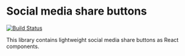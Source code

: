 # Social media share buttons

[![Build Status](https://travis-ci.org/tfiechowski/react-social-share-buttons.svg?branch=master)](https://travis-ci.org/tfiechowski/react-social-share-buttons)

This library contains lightweight social media share buttons as React components.